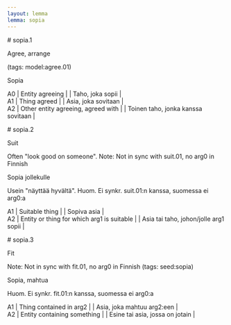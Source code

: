 ```yaml
---
layout: lemma
lemma: sopia
---
```


<div class="sense">
# <span class="sensename">sopia.1</span>

<span class="description">Agree, arrange</span>

(tags: model:agree.01)

<span class="description">Sopia</span>

A0 | Entity agreeing |   | Taho, joka sopii |  
A1 | Thing agreed |   | Asia, joka sovitaan |  
A2 | Other entity agreeing, agreed with |   | Toinen taho, jonka kanssa sovitaan |  

</div>

<div class="sense">
# <span class="sensename">sopia.2</span>

<span class="description">Suit</span>

Often "look good on someone". Note: Not in sync with suit.01, no arg0 in Finnish

<span class="description">Sopia jollekulle</span>

Usein "näyttää hyvältä". Huom. Ei synkr. suit.01:n kanssa, suomessa ei arg0:a

A1 | Suitable thing |   | Sopiva asia |  
A2 | Entity or thing for which arg1 is suitable |   | Asia tai taho, johon/jolle arg1 sopii |  

</div>

<div class="sense">
# <span class="sensename">sopia.3</span>

<span class="description">Fit</span>

Note: Not in sync with fit.01, no arg0 in Finnish (tags: seed:sopia)

<span class="description">Sopia, mahtua</span>

Huom. Ei synkr. fit.01:n kanssa, suomessa ei arg0:a

A1 | Thing contained in arg2 |   | Asia, joka mahtuu arg2:een |  
A2 | Entity containing something |   | Esine tai asia, jossa on jotain |  

</div>

